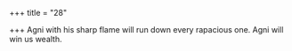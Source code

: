 +++
title = "28"

+++
Agni with his sharp flame will run down every rapacious one.
Agni will win us wealth.